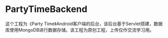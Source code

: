 # PartyTimeBackend
这个工程为《Party Time》Android客户端的后台，该后台基于Servlet搭建，数据库使用MongoDB进行数据存储。该工程为原创工程，上传仅作交流学习用。
